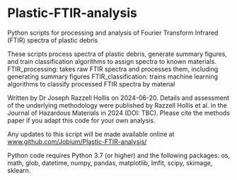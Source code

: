 # Plastic-FTIR-analysis
Python scripts for processing and analysis of Fourier Transform Infrared (FTIR) spectra of plastic debris

These scripts process spectra of plastic debris, generate summary figures, and train classification algorithms to assign spectra to known materials.
  FTIR_processing: takes raw FTIR spectra and processes them, including generating summary figures
  FTIR_classification: trains machine learning algorithms to classify processed FTIR spectra by material

Written by Dr Joseph Razzell Hollis on 2024-06-20. Details and assessment of the underlying methodology were published by Razzell Hollis et al. in the Journal of Hazardous Materials in 2024 (DOI: TBC). Please cite the methods paper if you adapt this code for your own analysis.

Any updates to this script will be made available online at www.github.com/Jobium/Plastic-FTIR-analysis/

Python code requires Python 3.7 (or higher) and the following packages: os, math, glob, datetime, numpy, pandas, matplotlib, lmfit, scipy, skimage, sklearn.
